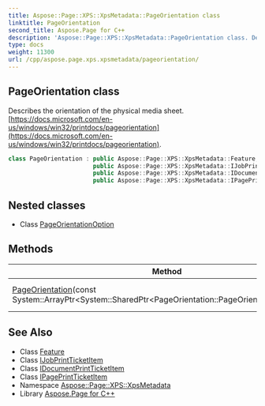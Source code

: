 ```yaml
---
title: Aspose::Page::XPS::XpsMetadata::PageOrientation class
linktitle: PageOrientation
second_title: Aspose.Page for C++
description: 'Aspose::Page::XPS::XpsMetadata::PageOrientation class. Describes the orientation of the physical media sheet.  in C++.'
type: docs
weight: 11300
url: /cpp/aspose.page.xps.xpsmetadata/pageorientation/
---
```

## PageOrientation class


Describes the orientation of the physical media sheet. [https://docs.microsoft.com/en-us/windows/win32/printdocs/pageorientation](https://docs.microsoft.com/en-us/windows/win32/printdocs/pageorientation).

```cpp
class PageOrientation : public Aspose::Page::XPS::XpsMetadata::Feature,
                        public Aspose::Page::XPS::XpsMetadata::IJobPrintTicketItem,
                        public Aspose::Page::XPS::XpsMetadata::IDocumentPrintTicketItem,
                        public Aspose::Page::XPS::XpsMetadata::IPagePrintTicketItem
```

## Nested classes

* Class [PageOrientationOption](./pageorientationoption/)
## Methods

| Method | Description |
| --- | --- |
| [PageOrientation](./pageorientation/)(const System::ArrayPtr\<System::SharedPtr\<PageOrientation::PageOrientationOption\>\>\&) | Creates a new instance. |
## See Also

* Class [Feature](../feature/)
* Class [IJobPrintTicketItem](../ijobprintticketitem/)
* Class [IDocumentPrintTicketItem](../idocumentprintticketitem/)
* Class [IPagePrintTicketItem](../ipageprintticketitem/)
* Namespace [Aspose::Page::XPS::XpsMetadata](../)
* Library [Aspose.Page for C++](../../)
